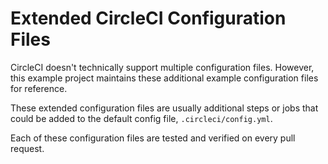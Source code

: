# Extended CircleCI Configuration Files

CircleCI doesn't technically support multiple configuration files. However, this example project maintains these additional example configuration files for reference.

These extended configuration files are usually additional steps or jobs that could be added to the default config file, `.circleci/config.yml`.

Each of these configuration files are tested and verified on every pull request.
